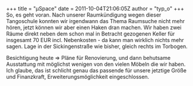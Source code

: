 +++
title = "µSpace"
date = 2011-10-04T21:06:05Z
author = "typ_o"
+++
So, es geht voran. Nach unserer Raumkündigung wegen dieser Tangoschule
konnten wir irgendwann das Thema Raumsuche nicht mehr hören, jetzt
können wir aber einen Haken dran machen. Wir haben zwei Räume direkt
neben dem schon mal in Betracht gezogenen Keller für insgesamt 70 EUR
incl. Nebenkosten - da kann man wirklich nichts mehr sagen. Lage in der
Sickingenstraße wie bisher, gleich rechts im Torbogen.  

  
Besichtigung heute =\> Pläne für Renovierung, und dann behutsame
Ausstattung mit möglichst wenigen von den vielen Möbeln die wir haben.
Ich glaube, das ist schlicht genau das passende für unsere jetztige
Größe und Finanzkraft, Erweiterungsmöglichkeit eingeschlossen.
